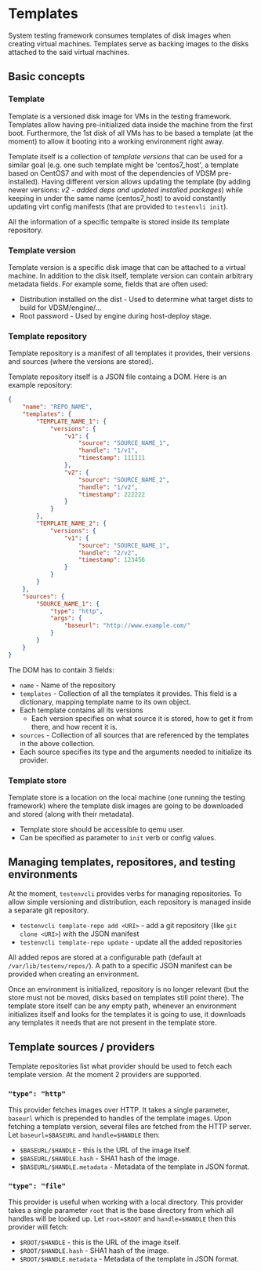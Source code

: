 # Templates
System  testing framework consumes templates of disk images when creating
virtual machines. Templates serve as backing images to the disks attached to 
the said virtual machines. 

## Basic concepts

### Template

Template is a versioned disk image for VMs in the testing framework. Templates 
allow having pre-initialized data inside the machine from the first boot. 
Furthermore, the 1st disk of all VMs has to be based a template (at the moment) 
to allow it booting into a working environment right away. 

Template itself is a collection of *template versions* that can be used for a 
similar goal (e.g. one such template might be 'centos7_host', a template based 
on CentOS7 and with most of the dependencies of VDSM pre-installed). 
Having different version allows updating the template (by adding newer 
versions: *v2 - added deps and updated installed packages*) while keeping in 
under the same name (centos7_host) to avoid constantly updating virt config 
manifests (that are provided to `testenvli init`).

All the information of a specific tempalte is stored inside its template
repository.

### Template version

Template version is a specific disk image that can be attached to a virtual
machine. In addition to the disk itself, template version can contain arbitrary
metadata fields. For example some, fields that are often used:

 * Distribution installed on the dist - Used to determine what target dists to 
 build for VDSM/engine/...
 * Root password - Used by engine during host-deploy stage.

### Template repository
Template repository is a manifest of all templates it provides, their versions
and sources (where the versions are stored).

Template repository itself is a JSON file containg a DOM. Here is an example
repository:
```json
{
	"name": "REPO_NAME",
	"templates": {
		"TEMPLATE_NAME_1": {
			"versions": {
				"v1": {
					"source": "SOURCE_NAME_1",
					"handle": "1/v1",
					"timestamp": 111111
				},
				"v2": {
					"source": "SOURCE_NAME_2",
					"handle": "1/v2",
					"timestamp": 222222
				}
			}
		},
		"TEMPLATE_NAME_2": {
			"versions": {
				"v1": {
					"source": "SOURCE_NAME_1",
					"handle": "2/v2",
					"timestamp": 123456
				}
			}
		}
	},
	"sources": {
		"SOURCE_NAME_1": {
			"type": "http",
			"args": {
				"baseurl": "http://www.example.com/"
			}
		}
	}
}
```

The DOM has to contain 3 fields:
 * `name` - Name of the repository
 * `templates` - Collection of all the templates it provides. This field is a
 dictionary, mapping template name to its own object.
  * Each template contains all its versions
    * Each version specifies on what source it is stored, how to get it from
    there, and how recent it is.
 * `sources` - Collection of all sources that are referenced by the templates 
 in the above collection.
  * Each source specifies its type and the arguments needed to initialize its
  provider.

### Template store

Template store is a location on the local machine (one running the testing 
framework) where the template disk images are going to be downloaded and stored
(along with their metadata). 

 * Template store should be accessible to qemu user.
 * Can be specified as parameter to `init` verb or config values.

## Managing templates, repositores, and testing environments
At the moment, `testenvcli` provides verbs for managing repositories. To allow 
simple versioning and distribution, each repository is managed inside a 
separate git repository.
 * `testenvcli template-repo add <URI>` - add a git repository (like 
 `git clone <URI>`) with the JSON manifest
 * `testenvcli template-repo update`  - update all the added repositories

All added repos are stored at a configurable path (default at 
`/var/lib/testenv/repos/`). A path to a specific JSON manifest can be provided 
when creating an environment.

Once an environment is initialized, repository is no longer relevant (but the 
store must not be moved, disks based on templates still point there). The 
template store itself can be any empty path, whenever an environment 
initializes itself and looks for the templates it is going to use, it downloads 
any templates it needs that are not present in the template store.

## Template sources / providers
Template repositories list what provider should be used to fetch each template
version. At the moment 2 providers are supported.
### `"type": "http"`
This provider fetches images over HTTP. It takes a single parameter, `baseurl` 
which is prepended to handles of the template images. Upon fetching a template 
version, several files are fetched from the HTTP server. Let `baseurl=$BASEURL` 
and `handle=$HANDLE` then:
 * `$BASEURL/$HANDLE` - this is the URL of the image itself.
 * `$BASEURL/$HANDLE.hash` - SHA1 hash of the image.
 * `$BASEURL/$HANDLE.metadata` - Metadata of the template in JSON format.

### `"type": "file"`
This provider is useful when working with a local directory. This provider 
takes a single parameter `root` that is the base directory from which all 
handles will be looked up. Let `root=$ROOT` and `handle=$HANDLE` then this 
provider will fetch:
 * `$ROOT/$HANDLE` - this is the URL of the image itself.
 * `$ROOT/$HANDLE.hash` - SHA1 hash of the image.
 * `$ROOT/$HANDLE.metadata` - Metadata of the template in JSON format.

